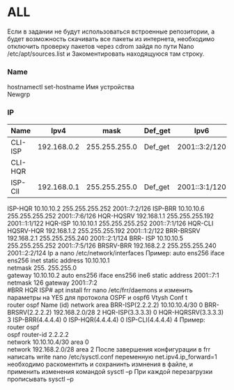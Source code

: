 # ALL
Если в задании не будут использоваться встроенные репозитории, а будет возможность скачивать все пакеты из интернета, необходимо отключить проверку пакетов через cdrom зайдя по пути Nano /etc/apt/sources.list и Закоментировать находящуюся там строку.  
### Name   
hostnamectl set-hostname Имя устройства  
Newgrp 
### IP
|Name|Ipv4|mask|Def_get|Ipv6|
|---|---|---|---|---|
|CLI-ISP|192.168.0.2|255.255.255.0|Def_get|2001::3:2/120|
|CLI-HQR|||||
|ISP-ClI|192.168.0.1|255.255.255.0|Def_get|2001::3:1/120|  
ISP-HQR 
10.10.10.2 
255.255.255.252 
2001::7:2/126 
ISP-BRR 
10.10.10.6 
255.255.255.252 
2001::7:6/126 
HQR-HQSRV 
192.168.1.1 
255.255.255.192 
2001::1:1/122 
HQR-ISP 
10.10.10.1 
255.255.255.252 
2001::7:1/126 
HQR-CLI 
HQSRV-HQR 
192.168.1.2 
255.255.255.192 
2001::1:2/122 
BRR-BRSRV 
192.168.2.1 
255.255.255.240 
2001::2:1/124 
BRR- ISP 
10.10.10.5 
255.255.255.252 
2001::7:5/126 
BRSRV-BRR 
192.168.2.2 
255.255.255.240 
2001::2:2/124 
Ip a 
nano /etc/network/interfaces 
Пример: 
auto ens256 
 iface ens256 inet static 
address 10.10.10.1  
netmask 255. 255.255.0  
gateway 10.10.10.2 
auto ens256 
 iface ens256 ine6 static 
address 2001::7:1 
netmask 126 
gateway 2001::7:2  
#BRR HQR ISP# 
apt install frr 
nano /etc/frr/daemons и изменить параметры на YES для протокола OSPF и ospf6 
Vtysh 
Conf t  
router ospf 
Name (id) 
network 
area 
BRR-ISP(2.2.2.2) 
10.10.10.4/30 
0 
BRR-BRSRV(2.2.2.2) 
192.168.2.0/28 
2 
HQR-ISP(3.3.3.3) 
0
HQR-HQRSRV(3.3.3.3) 
3 
ISP-BRR(4.4.4.4) 
0 
ISP-HQR(4.4.4.4) 
0 
ISP-CLI(4.4.4.4) 
4 
Пример:  
router ospf  
ospf router-id 2.2.2.2  
network 10.10.10.4/30 area 0  
network 192.168.2.0/28 area 2 
После завершения конфигурации в frr написать write 
nano /etc/sysctl.conf 
переменную net.ipv4.ip_forward=1 необходимо раскоментить и сохранинть измнения в файле, и применить изменения командой sysctl –p 
При каждой перезагрузки прописывать sysctl –p 
